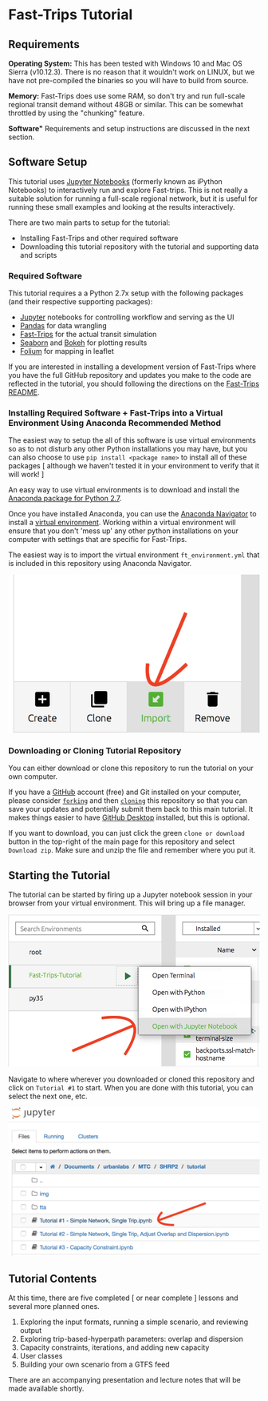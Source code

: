 # Fast-Trips Tutorial

## Requirements

**Operating System:** This has been tested with Windows 10 and Mac OS Sierra (v10.12.3).  There is no reason that it wouldn't work on LINUX, but we have not pre-compiled the binaries so you will have to build from source.

**Memory:** Fast-Trips does use some RAM, so don't try and run full-scale regional transit demand without 48GB or similar.  This can be somewhat throttled by using the "chunking" feature.

**Software"** Requirements and setup instructions are discussed in the next section.  

## Software Setup

This tutorial uses [Jupyter Notebooks](https://jupyter.readthedocs.io/en/latest/index.html) (formerly known as iPython Notebooks) to interactively run and explore Fast-trips.  This is not really a suitable solution for running a full-scale regional network, but it is useful for running these small examples and looking at the results interactively.

There are two main parts to setup for the tutorial:  

  * Installing Fast-Trips and other required software  
  * Downloading this tutorial repository with the tutorial and supporting data and scripts

### Required Software

This tutorial requires a a Python 2.7x setup with the following packages (and their respective supporting packages):  

  * [Jupyter](http://jupyter.org/) notebooks for controlling workflow and serving as the UI  
  * [Pandas](http://pandas.pydata.org/) for data wrangling  
  * [Fast-Trips](https://github.com/metropolitantransportationcommission/fast-trips) for the actual transit simulation 
  * [Seaborn](http://seaborn.pydata.org/) and [Bokeh](http://bokeh.pydata.org/en/latest/) for plotting results  
  * [Folium](https://github.com/python-visualization/folium) for mapping in leaflet  

If you are interested in installing a development version of Fast-Trips where you have the full GitHub repository and updates you make to the code are reflected in the tutorial, you should following the directions on the [Fast-Trips README](https://github.com/metropolitantransportationcommission/fast-trips).

### Installing Required Software + Fast-Trips into a Virtual Environment Using Anaconda **Recommended Method**

The easiest way to setup the all of this software is use virtual environments so as to not disturb any other Python installations you may have, but you can also choose to use `pip install <package name>` to install all of these packages [ although we haven't tested it in your environment to verify that it will work! ]

An easy way to use virtual environments is to download and install the [Anaconda package for Python 2.7](https://www.continuum.io/downloads).  

Once you have installed Anaconda, you can use the [Anaconda Navigator](https://docs.continuum.io/anaconda/navigator) to install a [virtual environment](https://conda.io/docs/using/envs.html).  Working within a virtual environment will ensure that you don't 'mess up' any other python installations on your computer with settings that are specific for Fast-Trips.  

The easiest way is to import the virtual environment `ft_environment.yml` that is included in this repository using Anaconda Navigator.

![Importing Virtual Environment](/img/anaconda-import-environment.png?raw=true "Importing a Virtual Environment")

### Downloading or Cloning Tutorial Repository

You can either download or clone this repository to run the tutorial on your own computer.  

If you have a [GitHub](https://github.com) account (free) and Git installed on your computer, please consider [`forking`](https://help.github.com/articles/fork-a-repo/) and then [`cloning`](https://help.github.com/articles/cloning-a-repository/) this repository so that you can save your updates and potentially submit them back to this main tutorial.  It makes things easier to have [GitHub Desktop](https://desktop.github.com/) installed, but this is optional.

If you want to download, you can just click the green `clone or download` button in the top-right of the main page for this repository and select `Download zip`.   Make sure and unzip the file and remember where you put it.  

## Starting the Tutorial  

The tutorial can be started by firing up a Jupyter notebook session in your browser from your virtual environment.  This will bring up a file manager.  

![Opening Notebook from Virtual Environment in Anaconda](/img/anaconda-open-notebook.png?raw=true "Opening Notebook from Virtual Environment in Anaconda")

Navigate to where wherever you downloaded or cloned this repository and click on `Tutorial #1` to start.  When you are done with this tutorial, you can select the next one, etc.

![Navigate to tutorial](/img/navigate-to-tutorial.png?raw=true "Navigate to Tutorial")

## Tutorial Contents

At this time, there are five completed [ or near complete ] lessons and several more planned ones.

  1. Exploring the input formats, running a simple scenario, and reviewing output  
  2. Exploring trip-based-hyperpath parameters: overlap and dispersion  
  3. Capacity constraints, iterations, and adding new capacity  
  4. User classes  
  5. Building your own scenario from a GTFS feed
  
There are an accompanying presentation and lecture notes that will be made available shortly.

